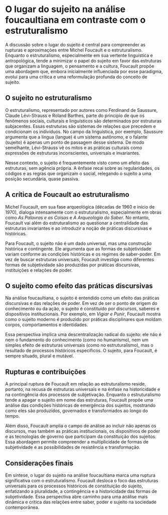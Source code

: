 
# O lugar do sujeito na análise foucaultiana em contraste com o estruturalismo

A discussão sobre o lugar do sujeito é central para compreender as rupturas e aproximações entre Michel Foucault e o estruturalismo. Enquanto o estruturalismo, especialmente em sua vertente linguística e antropológica, tende a minimizar o papel do sujeito em favor das estruturas que organizam a linguagem, o pensamento e a cultura, Foucault propõe uma abordagem que, embora inicialmente influenciada por esse paradigma, evolui para uma crítica e uma reformulação profunda do conceito de sujeito.

## O sujeito no estruturalismo

O estruturalismo, representado por autores como Ferdinand de Saussure, Claude Lévi-Strauss e Roland Barthes, parte do princípio de que os fenômenos sociais, culturais e linguísticos são determinados por estruturas subjacentes. Essas estruturas são sistemas de relações que precedem e condicionam os indivíduos. No campo da linguística, por exemplo, Saussure argumenta que a língua (langue) é um sistema autônomo, e o falante (sujeito) é apenas um ponto de passagem desse sistema. De modo semelhante, Lévi-Strauss vê os mitos e as práticas culturais como expressões de estruturas inconscientes, universais e invariantes.

Nesse contexto, o sujeito é frequentemente visto como um efeito das estruturas, sem agência própria. A ênfase recai sobre as regularidades, os códigos e as regras que organizam o social, relegando o sujeito a uma posição secundária, quase passiva.

## A crítica de Foucault ao estruturalismo

Michel Foucault, em sua fase arqueológica (décadas de 1960 e início de 1970), dialoga intensamente com o estruturalismo, especialmente em obras como *As Palavras e as Coisas* e *A Arqueologia do Saber*. No entanto, Foucault vai além do estruturalismo ao questionar a centralidade das estruturas invariantes e ao introduzir a noção de práticas discursivas e históricas.

Para Foucault, o sujeito não é um dado universal, mas uma construção histórica e contingente. Ele argumenta que as formas de subjetividade variam conforme as condições históricas e os regimes de saber-poder. Em vez de buscar estruturas universais, Foucault investiga como diferentes formas de subjetividade são produzidas por práticas discursivas, instituições e relações de poder.

## O sujeito como efeito das práticas discursivas

Na análise foucaultiana, o sujeito é entendido como um efeito das práticas discursivas e das relações de poder. Em vez de ser o ponto de origem do conhecimento ou da ação, o sujeito é constituído por discursos, saberes e dispositivos institucionais. Por exemplo, em *Vigiar e Punir*, Foucault mostra como o sujeito moderno é produzido por práticas disciplinares que moldam corpos, comportamentos e identidades.

Essa perspectiva implica uma descentralização radical do sujeito: ele não é nem o fundamento do conhecimento (como no humanismo), nem um simples efeito de estruturas universais (como no estruturalismo), mas o resultado de processos históricos específicos. O sujeito, para Foucault, é sempre situado, plural e mutável.

## Rupturas e contribuições

A principal ruptura de Foucault em relação ao estruturalismo reside, portanto, na recusa de estruturas universais e na ênfase na historicidade e na contingência dos processos de subjetivação. Enquanto o estruturalismo tende a apagar o sujeito em nome das estruturas, Foucault propõe uma análise das condições históricas de emergência dos sujeitos, mostrando como eles são produzidos, governados e transformados ao longo do tempo.

Além disso, Foucault amplia o campo de análise ao incluir não apenas os discursos, mas também as práticas institucionais, os dispositivos de poder e as tecnologias de governo que participam da constituição dos sujeitos. Essa abordagem permite compreender a multiplicidade de formas de subjetividade e as possibilidades de resistência e transformação.

## Considerações finais

Em síntese, o lugar do sujeito na análise foucaultiana marca uma ruptura significativa com o estruturalismo. Foucault desloca o foco das estruturas universais para os processos históricos de constituição do sujeito, enfatizando a pluralidade, a contingência e a historicidade das formas de subjetividade. Essa perspectiva abre caminho para uma análise mais dinâmica e crítica das relações entre saber, poder e sujeito na sociedade contemporânea.
```
